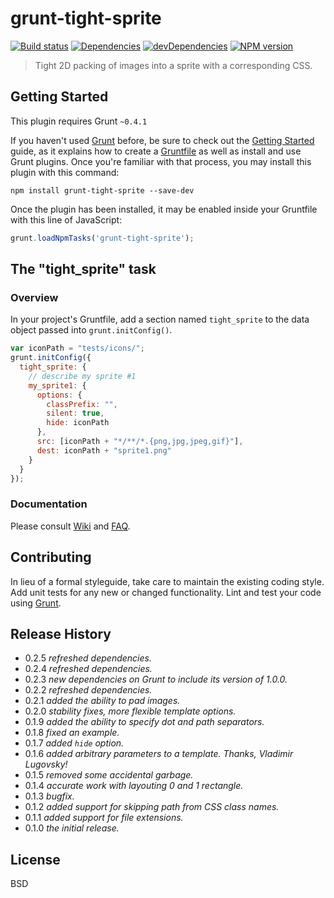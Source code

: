 # grunt-tight-sprite

[![Build status][travis-image]][travis-url]
[![Dependencies][deps-image]][deps-url]
[![devDependencies][dev-deps-image]][dev-deps-url]
[![NPM version][npm-image]][npm-url]


> Tight 2D packing of images into a sprite with a corresponding CSS.

## Getting Started

This plugin requires Grunt `~0.4.1`

If you haven't used [Grunt](http://gruntjs.com/) before, be sure to check out the [Getting Started](http://gruntjs.com/getting-started) guide, as it explains how to create a [Gruntfile](http://gruntjs.com/sample-gruntfile) as well as install and use Grunt plugins. Once you're familiar with that process, you may install this plugin with this command:

```shell
npm install grunt-tight-sprite --save-dev
```

Once the plugin has been installed, it may be enabled inside your Gruntfile with this line of JavaScript:

```js
grunt.loadNpmTasks('grunt-tight-sprite');
```

## The "tight_sprite" task

### Overview

In your project's Gruntfile, add a section named `tight_sprite` to the data object passed into `grunt.initConfig()`.

```js
var iconPath = "tests/icons/";
grunt.initConfig({
  tight_sprite: {
    // describe my sprite #1
    my_sprite1: {
      options: {
        classPrefix: "",
        silent: true,
        hide: iconPath
      },
      src: [iconPath + "*/**/*.{png,jpg,jpeg,gif}"],
      dest: iconPath + "sprite1.png"
    }
  }
});
```

### Documentation

Please consult [Wiki](https://github.com/uhop/grunt-tight-sprite/wiki) and
[FAQ](https://github.com/uhop/grunt-tight-sprite/wiki/FAQ).

## Contributing

In lieu of a formal styleguide, take care to maintain the existing coding style. Add unit tests for any new or changed functionality. Lint and test your code using [Grunt](http://gruntjs.com/).

## Release History

- 0.2.5 *refreshed dependencies.*
- 0.2.4 *refreshed dependencies.*
- 0.2.3 *new dependencies on Grunt to include its version of 1.0.0.*
- 0.2.2 *refreshed dependencies.*
- 0.2.1 *added the ability to pad images.*
- 0.2.0 *stability fixes, more flexible template options.*
- 0.1.9 *added the ability to specify dot and path separators.*
- 0.1.8 *fixed an example.*
- 0.1.7 *added `hide` option.*
- 0.1.6 *added arbitrary parameters to a template. Thanks, Vladimir Lugovsky!*
- 0.1.5 *removed some accidental garbage.*
- 0.1.4 *accurate work with layouting 0 and 1 rectangle.*
- 0.1.3 *bugfix.*
- 0.1.2 *added support for skipping path from CSS class names.*
- 0.1.1 *added support for file extensions.*
- 0.1.0 *the initial release.*

## License

BSD

[npm-image]:      https://img.shields.io/npm/v/grunt-tight-sprite.svg
[npm-url]:        https://npmjs.org/package/grunt-tight-sprite
[deps-image]:     https://img.shields.io/david/uhop/grunt-tight-sprite.svg
[deps-url]:       https://david-dm.org/uhop/grunt-tight-sprite
[dev-deps-image]: https://img.shields.io/david/dev/uhop/grunt-tight-sprite.svg
[dev-deps-url]:   https://david-dm.org/uhop/grunt-tight-sprite?type=dev
[travis-image]:   https://img.shields.io/travis/uhop/grunt-tight-sprite.svg
[travis-url]:     https://travis-ci.org/uhop/grunt-tight-sprite

